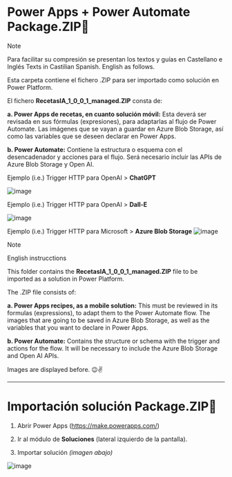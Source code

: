 # Power Apps + Power Automate Package.ZIP🎄 
> [!NOTE]  
> Para facilitar su compresión se presentan los textos y guías en Castellano e Inglés
> Texts in Castilian Spanish. English as follows.

Esta carpeta contiene el fichero .ZIP para ser importado como solución en Power Platform.
<td>  
    
  El fichero **RecetasIA_1_0_0_1_managed.ZIP** consta de:  
  
**a. Power Apps de recetas, en cuanto solución móvil:** Esta deverá ser revisada en sus fórmulas (expresiones), para adaptarlas al flujo de Power Automate. Las imágenes que se vayan a guardar en Azure Blob Storage, así como las variables que se deseen declarar en Power Apps.  
<td>  

  **b. Power Automate:** Contiene la estructura o esquema con el desencadenador y acciones para el flujo. Será necesario incluir las APIs de Azure Blob Storage y Open AI.  

  Ejemplo (i.e.) Trigger HTTP para OpenAI > **ChatGPT**  
  
  ![image](https://github.com/user-attachments/assets/acbf606b-9106-4961-9084-78ae1e55790a)


  Ejemplo (i.e.) Trigger HTTP para OpenAI > **Dall-E**  
  
  ![image](https://github.com/user-attachments/assets/f2f527ef-69a3-4c36-8741-5ddc06b885f4)  

    
  Ejemplo (i.e.) Trigger HTTP para Microsoft > **Azure Blob Storage** 
  ![image](https://github.com/user-attachments/assets/481162a4-5d6a-4865-82bb-6b7c15311cd6)


> [!NOTE]  
> English instrucctions

This folder contains the **RecetasIA_1_0_0_1_managed.ZIP** file to be imported as a solution in Power Platform.
<td> The .ZIP file consists of:

**a. Power Apps recipes, as a mobile solution:** This must be reviewed in its formulas (expressions), to adapt them to the Power Automate flow. The images that are going to be saved in Azure Blob Storage, as well as the variables that you want to declare in Power Apps.  
  
  **b. Power Automate:** Contains the structure or schema with the trigger and actions for the flow. It will be necessary to include the Azure Blob Storage and Open AI APIs.  

  Images are displayed before. 😉✌️

<td>  

----------

  
# Importación solución Package.ZIP🎄 
1. Abrir Power Apps (https://make.powerapps.com/)
   
2. Ir al módulo de **Soluciones** (lateral izquierdo de la pantalla).
   
3. Importar solución *(imagen abajo)*
   
![image](https://github.com/user-attachments/assets/ea14ca8b-0e12-42f6-8683-88d97be7e61b)


